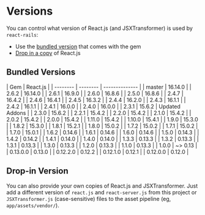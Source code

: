 # Versions

You can control what version of React.js (and JSXTransformer) is used by `react-rails`:

- Use the [bundled version](#bundled-versions) that comes with the gem
- [Drop in a copy](#drop-in-version) of React.js

## Bundled Versions

| Gem      | React.js |
| -------- | -------- | -------------- |
| master   | 16.14.0  |
| 2.6.2    | 16.14.0  |
| 2.6.1    | 16.9.0   |
| 2.6.0    | 16.8.6   |
| 2.5.0    | 16.8.6   |
| 2.4.7    | 16.4.2   |
| 2.4.6    | 16.4.1   |
| 2.4.5    | 16.3.2   |
| 2.4.4    | 16.2.0   |
| 2.4.3    | 16.1.1   |
| 2.4.2    | 16.1.1   |
| 2.4.1    | 16.0.0   |
| 2.4.0    | 16.0.0   |
| 2.3.1    | 15.6.2   | Updated Addons |
| 2.3.0    | 15.6.2   |
| 2.2.1    | 15.4.2   |
| 2.2.0    | 15.4.2   |
| 2.1.0    | 15.4.2   |
| 2.0.2    | 15.4.2   |
| 2.0.0    | 15.4.2   |
| 1.11.0   | 15.4.2   |
| 1.10.0   | 15.4.1   |
| 1.9.0    | 15.3.0   |
| 1.8.2    | 15.3.0   |
| 1.8.1    | 15.2.1   |
| 1.8.0    | 15.0.2   |
| 1.7.2    | 15.0.2   |
| 1.7.1    | 15.0.2   |
| 1.7.0    | 15.0.1   |
| 1.6.2    | 0.14.6   |
| 1.6.1    | 0.14.6   |
| 1.6.0    | 0.14.6   |
| 1.5.0    | 0.14.3   |
| 1.4.2    | 0.14.2   |
| 1.4.1    | 0.14.0   |
| 1.4.0    | 0.14.0   |
| 1.3.3    | 0.13.3   |
| 1.3.2    | 0.13.3   |
| 1.3.1    | 0.13.3   |
| 1.3.0    | 0.13.3   |
| 1.2.0    | 0.13.3   |
| 1.1.0    | 0.13.3   |
| 1.0.0    | ~> 0.13  |
| 0.13.0.0 | 0.13.0   |
| 0.12.2.0 | 0.12.2   |
| 0.12.1.0 | 0.12.1   |
| 0.12.0.0 | 0.12.0   |

## Drop-in Version

You can also provide your own copies of React.js and JSXTransformer. Just add a different version of `react.js` and `react-server.js` from this project or `JSXTransformer.js` (case-sensitive) files to the asset pipeline (eg, `app/assets/vendor/`).
